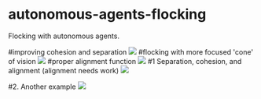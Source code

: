 # autonomous-agents-flocking
Flocking with autonomous agents.

#improving cohesion and separation
<img src="https://media.giphy.com/media/3oz8xvshs2odTEl96M/giphy.gif"/>
#flocking with more focused 'cone' of vision 
<img src="https://media.giphy.com/media/l2SpRfoTxpAm9zLBm/giphy.gif"/>
#proper alignment function
<img src="https://media.giphy.com/media/3o6Zt8s2fAQwJ2bzu8/giphy.gif"/>
#1 Separation, cohesion, and alignment (alignment needs work)
<img src="https://media.giphy.com/media/26uf6Cww6a8WIJ1kc/giphy.gif"/>

#2. Another example
<img src="https://media.giphy.com/media/d1FL0Yyg7mNU2WfC/giphy.gif"/>

